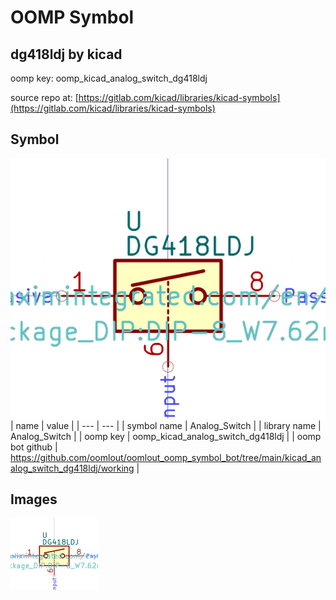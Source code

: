 # OOMP Symbol  
## dg418ldj  by kicad  
  
oomp key: oomp_kicad_analog_switch_dg418ldj  
  
source repo at: [https://gitlab.com/kicad/libraries/kicad-symbols](https://gitlab.com/kicad/libraries/kicad-symbols)  
## Symbol  
  
[![working.png](working_600.png)](working.png)  
| name | value | 
| --- | --- | 
| symbol name | Analog_Switch | 
| library name | Analog_Switch | 
| oomp key | oomp_kicad_analog_switch_dg418ldj | 
| oomp bot github | https://github.com/oomlout/oomlout_oomp_symbol_bot/tree/main/kicad_analog_switch_dg418ldj/working | 
## Images  
  
[![working.png](working_140.png)](working.png)  
